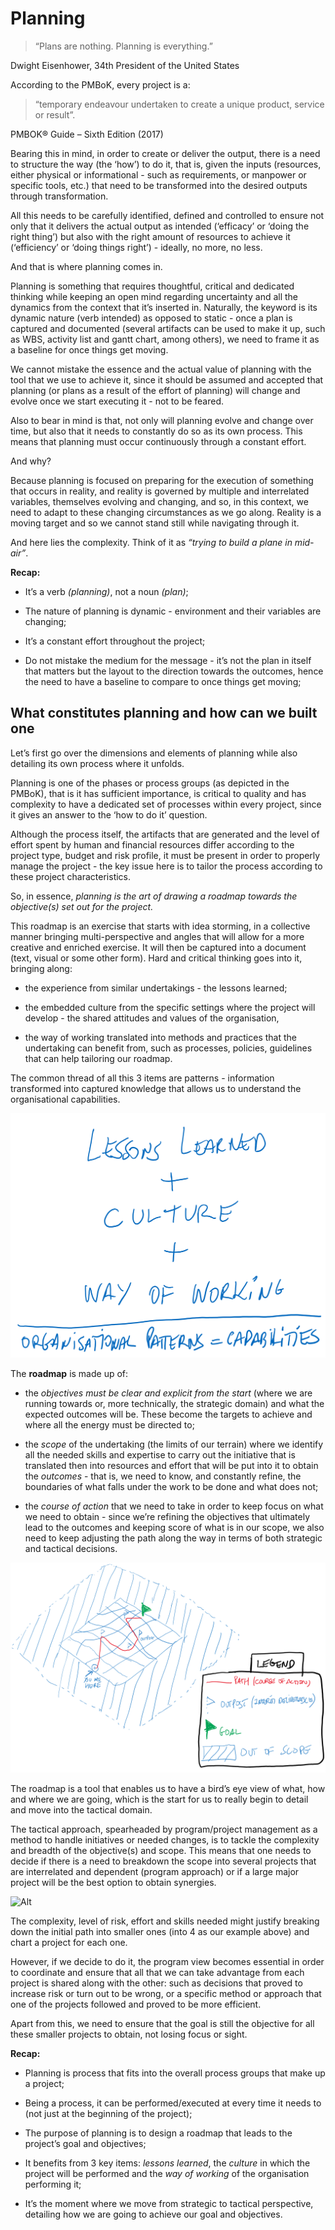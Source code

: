 # Planning

> “Plans are nothing. Planning is everything.”

Dwight Eisenhower, 34th President of the United States

According to the PMBoK, every project is a:

> “temporary endeavour undertaken to create a unique product, service or result”.

PMBOK® Guide – Sixth Edition (2017)


Bearing this in mind, in order to create or deliver the output, there is a need to structure the way (the ‘how’) to do it, that is, given the inputs (resources, either physical or informational - such as requirements, or manpower or specific tools, etc.) that need to be transformed into the desired outputs through transformation.

All this needs to be carefully identified, defined and controlled to ensure not only that it delivers the actual output as intended (‘efficacy’ or ‘doing the right thing’) but also with the right amount of resources to achieve it (‘efficiency’ or ‘doing things right’) - ideally, no more, no less.

And that is where planning comes in.

Planning is something that requires thoughtful, critical and dedicated thinking while keeping an open mind regarding uncertainty and all the dynamics from the context that it’s inserted in. Naturally, the keyword is its dynamic nature (verb intended) as opposed to static - once a plan is captured and documented (several artifacts can be used to make it up, such as WBS, activity list and gantt chart, among others), we need to frame it as a baseline for once things get moving.

We cannot mistake the essence and the actual value of planning with the tool that we use to achieve it, since it should be assumed and accepted that planning (or plans as a result of the effort of planning) will change and evolve once we start executing it - not to be feared.

Also to bear in mind is that, not only will planning evolve and change over time, but also that it needs to constantly do so as its own process. This means that planning must occur continuously through a constant effort.

And why?

Because planning is focused on preparing for the execution of something that occurs in reality, and reality is governed by multiple and interrelated variables, themselves evolving and changing, and so, in this context, we need to adapt to these changing circumstances as we go along. Reality is a moving target and so we cannot stand still while navigating through it.

And here lies the complexity. Think of it as *“trying to build a plane in mid-air”*.

**Recap:**

* It’s a verb *(planning)*, not a noun *(plan)*;

* The nature of planning is dynamic - environment and their variables are changing;

* It’s a constant effort throughout the project;

* Do not mistake the medium for the message - it’s not the plan in itself that matters but the layout to the direction towards the outcomes, hence the need to have a baseline to compare to once things get moving;

## What constitutes planning and how can we built one

Let’s first go over the dimensions and elements of planning while also detailing its own process where it unfolds.

Planning is one of the phases or process groups (as depicted in the PMBoK), that is it has sufficient importance, is critical to quality and has complexity to have a dedicated set of processes within every project, since it gives an answer to the ‘how to do it’ question.

Although the process itself, the artifacts that are generated and the level of effort spent by human and financial resources differ according to the project type, budget and risk profile, it must be present in order to properly manage the project - the key issue here is to tailor the process according to these project characteristics.

So, in essence, *planning is the art of drawing a roadmap towards the objective(s) set out for the project.*

This roadmap is an exercise that starts with idea storming, in a collective manner bringing multi-perspective and angles that will allow for a more creative and enriched exercise. It will then be captured into a document (text, visual or some other form). Hard and critical thinking goes into it, bringing along:

* the experience from similar undertakings - the lessons learned;

* the embedded culture from the specific settings where the project will develop - the shared attitudes and values of the organisation,

* the way of working translated into methods and practices that the undertaking can benefit from, such as processes, policies, guidelines that can help tailoring our roadmap.

The common thread of all this 3 items are patterns - information transformed into captured knowledge that allows us to understand the organisational capabilities.

![Alt](images/orgpatterns.png)

The **roadmap** is made up of:

* the *objectives must be clear and explicit from the start* (where we are running towards or, more technically, the strategic domain) and what the expected outcomes will be. These become the targets to achieve and where all the energy must be directed to;

* the *scope* of the undertaking (the limits of our terrain) where we identify all the needed skills and expertise to carry out the initiative that is translated then into resources and effort that will be put into it to obtain the *outcomes* - that is, we need to know, and constantly refine, the boundaries of what falls under the work to be done and what does not;

* the *course of action* that we need to take in order to keep focus on what we need to obtain - since we’re refining the objectives that ultimately lead to the outcomes and keeping score of what is in our scope, we also need to keep adjusting the path along the way in terms of both strategic and tactical decisions.

![Alt](images/roadmap_path1.png)

The roadmap is a tool that enables us to have a bird’s eye view of what, how and where we are going, which is the start for us to really begin to detail and move into the tactical domain.

The tactical approach, spearheaded by program/project management as a method to handle initiatives or needed changes, is to tackle the complexity and breadth of the objective(s) and scope. This means that one needs to decide if there is a need to breakdown the scope into several projects that are interrelated and dependent (program approach) or if a large major project will be the best option to obtain synergies.

![Alt](images/roadmap_path2.png)

The complexity, level of risk, effort and skills needed might justify breaking down the initial path into smaller ones (into 4 as our example above) and chart a project for each one.

However, if we decide to do it, the program view becomes essential in order to coordinate and ensure that all that we can take advantage from each project is shared along with the other: such as decisions that proved to increase risk or turn out to be wrong, or a specific method or approach that one of the projects followed and proved to be more efficient.

Apart from this, we need to ensure that the goal is still the objective for all these smaller projects to obtain, not losing focus or sight.

**Recap:**

* Planning is process that fits into the overall process groups that make up a project;

* Being a process, it can be performed/executed at every time it needs to (not just at the beginning of the project);

* The purpose of planning is to design a roadmap that leads to the project’s goal and objectives;

* It benefits from 3 key items: *lessons learned*, the *culture* in which the project will be performed and the *way of working* of the organisation performing it;

* It’s the moment where we move from strategic to tactical perspective, detailing how we are going to achieve our goal and objectives.